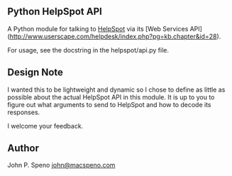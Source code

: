 Python HelpSpot API
-------------------

A Python module for talking to [HelpSpot](http://www.userscape.com/products/helpspot/) via its [Web Services API]
(http://www.userscape.com/helpdesk/index.php?pg=kb.chapter&id=28).

For usage, see the docstring in the helpspot/api.py file.

Design Note
-----------

I wanted this to be lightweight and dynamic so I chose to define as little as possible about the actual HelpSpot API
in this module. It is up to you to figure out what arguments to send to HelpSpot and how to decode its responses.

I welcome your feedback.

Author
------

John P. Speno john@macspeno.com
